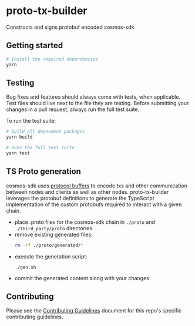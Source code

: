 # proto-tx-builder
Constructs and signs protobuf encoded cosmos-sdk 
## Getting started

```bash
# Install the required dependencies
yarn
```

## Testing

Bug fixes and features should always come with tests, when applicable. Test files should live next to the file they are testing. Before submitting your changes in a pull request, always run the full test suite.

To run the test suite:

```bash
# build all dependent packages
yarn build

# Runs the full test suite
yarn test
```

## TS Proto generation
cosmos-sdk uses [protocol buffers](https://developers.google.com/protocol-buffers) to encode txs and other communication between nodes and clients as well as other nodes. proto-tx-builder leverages the protobuf definitions to generate the TypeScript implementation of the custom protobufs required to interact with a given chain.

- place .proto files for the cosmos-sdk chain in `./proto` and `./third_party/proto` directories
- remove existing generated files:
    ```bash
    rm -rf ./proto/generated/*
    ```
- execute the generation script:
    ```base
    ./gen.sh
    ```
- commit the generated content along with your changes

## Contributing

Please see the [Contributing Guidelines](CONTRIBUTING.md) document for this repo's specific contributing guidelines.
